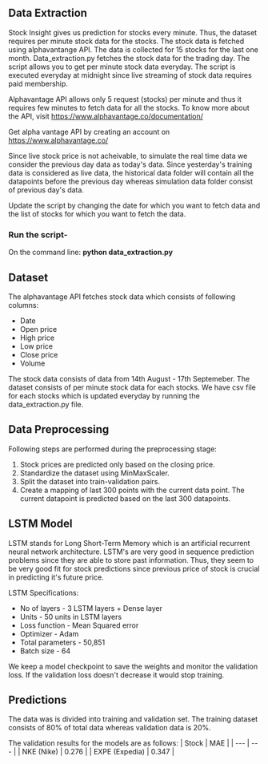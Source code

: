 

## Data Extraction

Stock Insight gives us prediction for stocks every minute. Thus, the dataset requires per minute stock data for the stocks.
The stock data is fetched using alphavantange API. The data is collected for 15 stocks for the last one month.
Data_extraction.py fetches the stock data for the trading day. The script allows you to get per minute stock data everyday.
The script is executed everyday at midnight since live streaming of stock data requires paid membership.

Alphavantage API allows only 5 request (stocks) per minute and thus it requires few minutes to fetch data for all the stocks.
To know more about the API, visit https://www.alphavantage.co/documentation/

Get alpha vantage API by creating an account on https://www.alphavantage.co/

Since live stock price is not acheivable, to simulate the real time data we consider the previous day data as today's data. Since yesterday's training data is considered as live data, the historical data folder will contain all the datapoints before the previous day whereas simulation data folder consist of previous day's data.

Update the script by changing the date for which you want to fetch data and the list of stocks for which you want to fetch the data.

### Run the script-
On the command line: <b> python data_extraction.py </b>


## Dataset
The alphavantage API fetches stock data which consists of following columns: 
* Date 
* Open price 
* High price
* Low price
* Close price
* Volume

The stock data consists of data from 14th August - 17th Septemeber. The dataset consists of per minute stock data for each stocks. 
We have csv file for each stocks which is updated everyday by running the data_extraction.py file.

## Data Preprocessing
Following steps are performed during the preprocessing stage:
1) Stock prices are predicted only based on the closing price.
2) Standardize the dataset using MinMaxScaler.
3) Split the dataset into train-validation pairs.
4) Create a mapping of last 300 points with the current data point. The current datapoint is predicted based on the last 300 datapoints. 

## LSTM Model

LSTM stands for Long Short-Term Memory which is an artificial recurrent neural network architecture. LSTM's are very good in sequence prediction problems since they are able to store past information.
Thus, they seem to be very good fit for stock predictions since previous price of stock is crucial in predicting it's future price.

LSTM Specifications:
* No of layers - 3 LSTM layers + Dense layer
* Units - 50 units in LSTM layers
* Loss function -  Mean Squared error
* Optimizer -  Adam
* Total parameters - 50,851
* Batch size - 64 

We keep a model checkpoint to save the weights and monitor the validation loss. If the validation loss doesn't decrease it would stop training.

## Predictions

The data was is divided into training and validation set. The training dataset consists of 80% of total data whereas validation data is 20%.

The validation results for the models are as follows:
| Stock | MAE |
| --- | --- |
| NKE (Nike) | 0.276  |
| EXPE (Expedia) | 0.347 |




